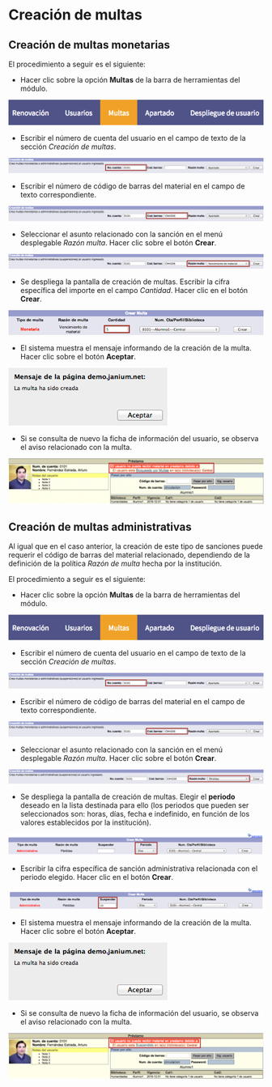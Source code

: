 # Creación de multas
## Creación de multas monetarias

El procedimiento a seguir es el siguiente:

- Hacer clic sobre la opción **Multas** de la barra de herramientas del módulo.

![](Opcion_multas.png)

- Escribir el número de cuenta del usuario en el campo de texto de la sección *Creación de multas*.

![](Entrada_cuenta_usuario3.png)

- Escribir el número de código de barras del material en el campo de texto correspondiente.

![](Entrada_codigo_barras4.png)

- Seleccionar el asunto relacionado con la sanción en el menú desplegable *Razón multa*. Hacer clic sobre el botón **Crear**.

![](Razon_multa.png)

- Se despliega la pantalla de creación de multas. Escribir la cifra específica del importe en el campo *Cantidad*. Hacer clic en el botón **Crear**.

![](Creacion_multa_monetaria.png)

- El sistema muestra el mensaje informando de la creación de la multa. Hacer clic sobre el botón **Aceptar**.

![](Mensaje_multa_creada.png)

- Si se consulta de nuevo la ficha de información del usuario, se observa el aviso relacionado con la multa.

![](Usuario_multado.png)

## Creación de multas administrativas

Al igual que en el caso anterior, la creación de este tipo de sanciones puede requerir el código de barras del material relacionado, dependiendo de la definición de la política *Razón de multa* hecha por la institución.

El procedimiento a seguir es el siguiente:

- Hacer clic sobre la opción **Multas** de la barra de herramientas del módulo.

![](Opcion_multas.png)

- Escribir el número de cuenta del usuario en el campo de texto de la sección *Creación de multas*.

![](Entrada_cuenta_usuario3.png)

- Escribir el número de código de barras del material en el campo de texto correspondiente.

![](Entrada_codigo_barras4.png)

- Seleccionar el asunto relacionado con la sanción en el menú desplegable *Razón multa*. Hacer clic sobre el botón **Crear**.

![](Razon_multa2.png)

- Se despliega la pantalla de creación de multas. Elegir el **periodo** deseado en la lista destinada para ello (los periodos que pueden ser seleccionados son: horas, días, fecha e indefinido, en función de los valores establecidos por la institución).

![](Periodo_multas.png)

- Escribir la cifra específica de sanción administrativa relacionada con el periodo elegido. Hacer clic en el botón **Crear**.

![](Creacion_multa_administrativa.png)

- El sistema muestra el mensaje informando de la creación de la multa. Hacer clic sobre el botón **Aceptar**.

![](Mensaje_multa_creada.png)

- Si se consulta de nuevo la ficha de información del usuario, se observa el aviso relacionado con la multa.

![](Usuario_multado2.png)